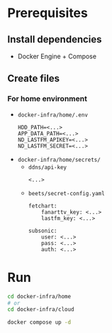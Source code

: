 # Prerequisites

## Install dependencies

- Docker Engine + Compose

## Create files

### For home environment

- `docker-infra/home/.env`
  ```
  HDD_PATH=<...>
  APP_DATA_PATH=<...>
  ND_LASTFM_APIKEY=<...>
  ND_LASTFM_SECRET=<...>
  ```
- `docker-infra/home/secrets/`
  - `ddns/api-key` 
    ```
    <...>
    ```
  - `beets/secret-config.yaml`
    ```
    fetchart:
        fanarttv_key: <...>
        lastfm_key: <...>
    
    subsonic:
        user: <...>
        pass: <...>
        auth: <...>
    ```


# Run

```sh
cd docker-infra/home
# or
cd docker-infra/cloud

docker compose up -d
```
